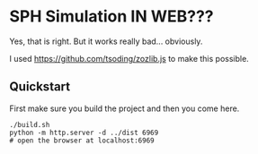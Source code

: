 # SPH Simulation IN WEB???

Yes, that is right. But it works really bad... obviously.

I used <https://github.com/tsoding/zozlib.js> to make this possible.

## Quickstart

First make sure you build the project and then you come here.

```console
./build.sh
python -m http.server -d ../dist 6969
# open the browser at localhost:6969
```
